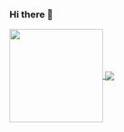 ### Hi there 👋

<a href="https://github.com/xandecoelho5">
  <img height= "165em" align="center" src="https://readme-stats.clckblog.space/api/?username=xandecoelho5&count_private=true&show_icons=true&theme=dracula" />
  <img heigth= "165em" align="center" src="https://readme-stats.clckblog.space/api/top-langs/?username=xandecoelho5&layout=compact&theme=dracula&hide=HTML,CSS,SCSS,ShaderLab,CMake&langs_count=6" />
</a>

<!--
**xandecoelho5/xandecoelho5** is a ✨ _special_ ✨ repository because its `README.md` (this file) appears on your GitHub profile.

Here are some ideas to get you started:

- 🔭 I’m currently working on ...
- 🌱 I’m currently learning ...
- 👯 I’m looking to collaborate on ...
- 🤔 I’m looking for help with ...
- 💬 Ask me about ...
- 📫 How to reach me: ...
- 😄 Pronouns: ...
- ⚡ Fun fact: ...
-->
